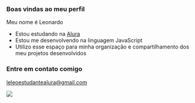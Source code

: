 ### Boas vindas ao meu perfil 

Meu nome é Leonardo

- Estou estudando na <a href="www.alura.com.br">Alura</a>
- Estou me desenvolvendo na linguagem JavaScript
- Utilizo esse espaço para minha organização e compartilhamento dos meu projetos desenvolvidos

### Entre em contato comigo 

leleoestudantealura@gmail.com

![](https://tenor.com/pt-PT/view/bmw-gif-26994409)
